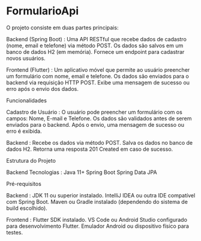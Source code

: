 # FormularioApi
O projeto consiste em duas partes principais:

Backend (Spring Boot) :
Uma API RESTful que recebe dados de cadastro (nome, email e telefone) via método POST.
Os dados são salvos em um banco de dados H2 (em memória).
Fornece um endpoint para cadastrar novos usuários.

Frontend (Flutter) :
Um aplicativo móvel que permite ao usuário preencher um formulário com nome, email e telefone.
Os dados são enviados para o backend via requisição HTTP POST.
Exibe uma mensagem de sucesso ou erro após o envio dos dados.

Funcionalidades

Cadastro de Usuário :
O usuário pode preencher um formulário com os campos: Nome, E-mail e Telefone.
Os dados são validados antes de serem enviados para o backend.
Após o envio, uma mensagem de sucesso ou erro é exibida.

Backend :
Recebe os dados via método POST.
Salva os dados no banco de dados H2.
Retorna uma resposta 201 Created em caso de sucesso.

Estrutura do Projeto

Backend
Tecnologias :
Java 11+
Spring Boot
Spring Data JPA


Pré-requisitos
 
Backend :
JDK 11 ou superior instalado.
IntelliJ IDEA ou outra IDE compatível com Spring Boot.
Maven ou Gradle instalado (dependendo do sistema de build escolhido).

Frontend :
Flutter SDK instalado.
VS Code ou Android Studio configurado para desenvolvimento Flutter.
Emulador Android ou dispositivo físico para testes.
